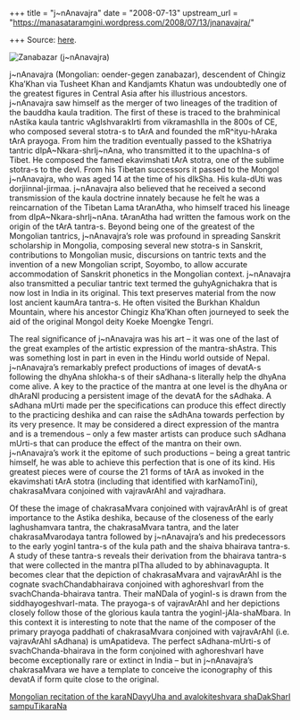 +++
title = "j~nAnavajra"
date = "2008-07-13"
upstream_url = "https://manasataramgini.wordpress.com/2008/07/13/jnanavajra/"

+++
Source: [here](https://manasataramgini.wordpress.com/2008/07/13/jnanavajra/).

![Zanabazar
(j\~nAnavajra)](https://i1.wp.com/farm3.static.flickr.com/2268/2478022493_24b13bd8d4_o.jpg)

j\~nAnavajra (Mongolian: oender-gegen zanabazar), descendent of Chingiz Kha’Khan via Tusheet Khan and Kandjamts Khatun was undoubtedly one of the greatest figures in Central Asia after his illustrious ancestors. j\~nAnavajra saw himself as the merger of two lineages of the tradition of the bauddha kaula tradition. The first of these is traced to the brahminical nAstika kaula tantric vAgIshvarakIrti from vikramashIla in the 800s of CE, who composed several stotra-s to tArA and founded the mR^ityu-hAraka tArA prayoga. From him the tradition eventually passed to the kShatriya tantric dIpA\~Nkara-shrIj\~nAna, who transmitted it to the upachIna-s of Tibet. He composed the famed ekavimshati tArA stotra, one of the sublime stotra-s to the devI. From his Tibetan successors it passed to the Mongol j\~nAnavajra, who was aged 14 at the time of his dIkSha. His kula-dUti was dorjiinnal-jirmaa. j\~nAnavajra also believed that he received a second transmission of the kaula doctrine innately because he felt he was a reincarnation of the Tibetan Lama tAranAtha, who himself traced his lineage from dIpA\~Nkara-shrIj\~nAna. tAranAtha had written the famous work on the origin of the tArA tantra-s. Beyond being one of the greatest of the Mongolian tantrics, j\~nAnavajra’s role was profound in spreading Sanskrit scholarship in Mongolia, composing several new stotra-s in Sanskrit, contributions to Mongolian music, discursions on tantric texts and the invention of a new Mongolian script, Soyombo, to allow accurate accommodation of Sanskrit phonetics in the Mongolian context. j\~nAnavajra also transmitted a peculiar tantric text termed the guhyAgnichakra that is now lost in India in its original. This text preserves material from the now lost ancient kaumAra tantra-s. He often visited the Burkhan Khaldun Mountain, where his ancestor Chingiz Kha’Khan often journeyed to seek the aid of the original Mongol deity Koeke Moengke Tengri.

The real significance of j\~nAnavajra was his art – it was one of the last of the great examples of the artistic expression of the mantra-shAstra. This was something lost in part in even in the Hindu world outside of Nepal. j\~nAnavajra’s remarkably prefect productions of images of devatA-s following the dhyAna shlokha-s of their sAdhana-s literally help the dhyAna come alive. A key to the practice of the mantra at one level is the dhyAna or dhAraNI producing a persistent image of the devatA for the sAdhaka. A sAdhana mUrti made per the specifications can produce this effect directly to the practicing deshika and can raise the sAdhAna towards perfection by its very presence. It may be considered a direct expression of the mantra and is a tremendous – only a few master artists can produce such sAdhana mUrti-s that can produce the effect of the mantra on their own. j\~nAnavajra’s work it the epitome of such productions – being a great tantric himself, he was able to achieve this perfection that is one of its kind. His greatest pieces were of course the 21 forms of tArA as invoked in the ekavimshati tArA stotra (including that identified with karNamoTini), chakrasaMvara conjoined with vajravArAhI and vajradhara.

Of these the image of chakrasaMvara conjoined with vajravArAhI is of great importance to the Astika deshika, because of the closeness of the early laghushamvara tantra, the chakrasaMvara tantra, and the later chakrasaMvarodaya tantra followed by j\~nAnavajra’s and his predecessors to the early yoginI tantra-s of the kula path and the shaiva bhairava tantra-s. A study of these tantra-s reveals their derivation from the bhairava tantra-s that were collected in the mantra pITha alluded to by abhinavagupta. It becomes clear that the depiction of chakrasaMvara and vajravArAhI is the cognate svachChandabhairava conjoined with aghoreshvarI from the svachChanda-bhairava tantra. Their maNDala of yoginI-s is drawn from the siddhayogeshvarI-mata. The prayoga-s of vajravArAhI and her depictions closely follow those of the glorious kaula tantra the yoginI-jAla-shaMbara. In this context it is interesting to note that the name of the composer of the primary prayoga paddhati of chakrasaMvara conjoined with vajravArAhI (i.e. vajravArAhI sAdhana) is umApatideva. The perfect sAdhana-mUrti-s of svachChanda-bhairava in the form conjoined with aghoreshvarI have become exceptionally rare or extinct in India – but in j\~nAnavajra’s chakrasaMvara we have a template to conceive the iconography of this devatA if form quite close to the original.

[Mongolian recitation of the karaNDavyUha and avalokiteshvara shaDakSharI sampuTikaraNa](https://app.box.com/s/vqap31malovx4pws83rtdqidbewewrkm)

